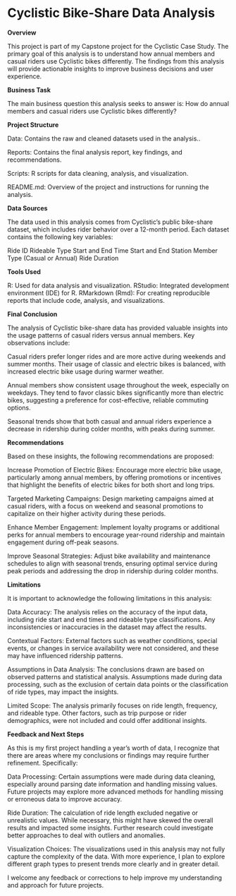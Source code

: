# Cyclistic Bike-Share Data Analysis

**Overview**

This project is part of my Capstone project for the Cyclistic Case Study. The primary goal of this analysis is to understand how annual members and casual riders use Cyclistic bikes differently. The findings from this analysis will provide actionable insights to improve business decisions and user experience.

**Business Task**

The main business question this analysis seeks to answer is: How do annual members and casual riders use Cyclistic bikes differently?

**Project Structure**

Data: Contains the raw and cleaned datasets used in the analysis..

Reports: Contains the final analysis report, key findings, and recommendations.

Scripts: R scripts for data cleaning, analysis, and visualization.

README.md: Overview of the project and instructions for running the analysis.

**Data Sources**

The data used in this analysis comes from Cyclistic’s public bike-share dataset, which includes rider behavior over a 12-month period. Each dataset contains the following key variables:

Ride ID
Rideable Type
Start and End Time
Start and End Station
Member Type (Casual or Annual)
Ride Duration

**Tools Used**

R: Used for data analysis and visualization.
RStudio: Integrated development environment (IDE) for R.
RMarkdown (Rmd): For creating reproducible reports that include code, analysis, and visualizations.

**Final Conclusion**

The analysis of Cyclistic bike-share data has provided valuable insights into the usage patterns of casual riders versus annual members. Key observations include:

Casual riders prefer longer rides and are more active during weekends and summer months. Their usage of classic and electric bikes is balanced, with increased electric bike usage during warmer weather.

Annual members show consistent usage throughout the week, especially on weekdays. They tend to favor classic bikes significantly more than electric bikes, suggesting a preference for cost-effective, reliable commuting options.

Seasonal trends show that both casual and annual riders experience a decrease in ridership during colder months, with peaks during summer.

**Recommendations**

Based on these insights, the following recommendations are proposed:

Increase Promotion of Electric Bikes: Encourage more electric bike usage, particularly among annual members, by offering promotions or incentives that highlight the benefits of electric bikes for both short and long trips.

Targeted Marketing Campaigns: Design marketing campaigns aimed at casual riders, with a focus on weekend and seasonal promotions to capitalize on their higher activity during these periods.

Enhance Member Engagement: Implement loyalty programs or additional perks for annual members to encourage year-round ridership and maintain engagement during off-peak seasons.

Improve Seasonal Strategies: Adjust bike availability and maintenance schedules to align with seasonal trends, ensuring optimal service during peak periods and addressing the drop in ridership during colder months.

**Limitations**

It is important to acknowledge the following limitations in this analysis:

Data Accuracy: The analysis relies on the accuracy of the input data, including ride start and end times and rideable type classifications. Any inconsistencies or inaccuracies in the dataset may affect the results.

Contextual Factors: External factors such as weather conditions, special events, or changes in service availability were not considered, and these may have influenced ridership patterns.

Assumptions in Data Analysis: The conclusions drawn are based on observed patterns and statistical analysis. Assumptions made during data processing, such as the exclusion of certain data points or the classification of ride types, may impact the insights.

Limited Scope: The analysis primarily focuses on ride length, frequency, and rideable type. Other factors, such as trip purpose or rider demographics, were not included and could offer additional insights.

**Feedback and Next Steps**

As this is my first project handling a year’s worth of data, I recognize that there are areas where my conclusions or findings may require further refinement. Specifically:

Data Processing: Certain assumptions were made during data cleaning, especially around parsing date information and handling missing values. Future projects may explore more advanced methods for handling missing or erroneous data to improve accuracy.

Ride Duration: The calculation of ride length excluded negative or unrealistic values. While necessary, this might have skewed the overall results and impacted some insights. Further research could investigate better approaches to deal with outliers and anomalies.

Visualization Choices: The visualizations used in this analysis may not fully capture the complexity of the data. With more experience, I plan to explore different graph types to present trends more clearly and in greater detail.

I welcome any feedback or corrections to help improve my understanding and approach for future projects.
